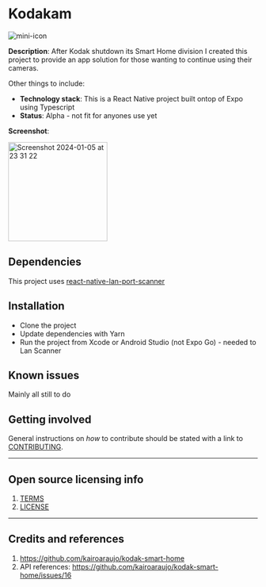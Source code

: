 
# Kodakam

![mini-icon](https://github.com/anthonycmain/kodakam/assets/950131/5742001b-dd01-4b7d-8a8a-b472bb2d8811)

**Description**:  After Kodak shutdown its Smart Home division I created this project to provide an app solution for those wanting to continue using their cameras.

Other things to include:

  - **Technology stack**: This is a React Native project built ontop of Expo using Typescript
  - **Status**:  Alpha - not fit for anyones use yet

**Screenshot**: 

<img width="200" alt="Screenshot 2024-01-05 at 23 31 22" src="https://github.com/anthonycmain/kodakam/assets/950131/8782fe26-b850-497f-9b9c-586459e86c97">



## Dependencies

This project uses [react-native-lan-port-scanner](https://github.com/gajjartejas/react-native-lan-port-scanner)


## Installation

* Clone the project
* Update dependencies with Yarn
* Run the project from Xcode or Android Studio (not Expo Go) - needed to Lan Scanner


## Known issues

Mainly all still to do


## Getting involved

General instructions on _how_ to contribute should be stated with a link to [CONTRIBUTING](CONTRIBUTING.md).

----

## Open source licensing info
1. [TERMS](TERMS.md)
2. [LICENSE](LICENSE)


----

## Credits and references

1. https://github.com/kairoaraujo/kodak-smart-home
2. API references: https://github.com/kairoaraujo/kodak-smart-home/issues/16
